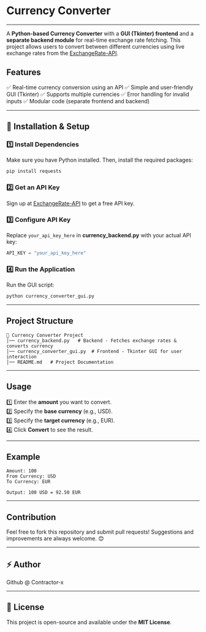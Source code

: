 # Currency Converter
---
A **Python-based Currency Converter** with a **GUI (Tkinter) frontend** and a **separate backend module** for real-time exchange rate fetching. This project allows users to convert between different currencies using live exchange rates from the [ExchangeRate-API](https://www.exchangerate-api.com/).

## Features
✅ Real-time currency conversion using an API
✅ Simple and user-friendly GUI (Tkinter)
✅ Supports multiple currencies
✅ Error handling for invalid inputs
✅ Modular code (separate frontend and backend)

---

## 🚀 Installation & Setup

### 1️⃣ Install Dependencies
Make sure you have Python installed. Then, install the required packages:
```sh
pip install requests
```

### 2️⃣ Get an API Key
Sign up at [ExchangeRate-API](https://www.exchangerate-api.com/) to get a free API key.

### 3️⃣ Configure API Key
Replace `your_api_key_here` in **currency_backend.py** with your actual API key:
```python
API_KEY = "your_api_key_here"
```

### 4️⃣ Run the Application
Run the GUI script:
```sh
python currency_converter_gui.py
```

---

## Project Structure
```
📁 Currency Converter Project
│── currency_backend.py   # Backend - Fetches exchange rates & converts currency
│── currency_converter_gui.py  # Frontend - Tkinter GUI for user interaction
│── README.md   # Project Documentation
```

---

## Usage
1️⃣ Enter the **amount** you want to convert.  
2️⃣ Specify the **base currency** (e.g., USD).  
3️⃣ Specify the **target currency** (e.g., EUR).  
4️⃣ Click **Convert** to see the result.  

---

## Example
```
Amount: 100
From Currency: USD
To Currency: EUR

Output: 100 USD = 92.50 EUR
```

---

##  Contribution
Feel free to fork this repository and submit pull requests! Suggestions and improvements are always welcome. 😊

---

## ⚡ Author
Github @ Contractor-x




---

## 📜 License
This project is open-source and available under the **MIT License**.

